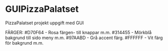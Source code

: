 # GUIPizzaPalatset
PizzaPalatset projekt uppgift med GUI


FÄRGER:
#D70F64 - Rosa färgen- till knappar m.m.
#314455 - Mörkblå bakgrund till sido meny m.m.
#97AABD - Grå accent färg.
#FFFFFF - Vit färg för bakgrund m.m.
